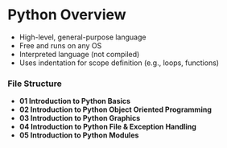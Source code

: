 # Python Overview
- High-level, general-purpose language
- Free and runs on any OS
- Interpreted language (not compiled)
- Uses indentation for scope definition (e.g., loops, functions)

### File Structure
- **01 Introduction to Python Basics**
- **02 Introduction to Python Object Oriented Programming**
- **03 Introduction to Python Graphics**
- **04 Introduction to Python File & Exception Handling**
- **05 Introduction to Python Modules**





